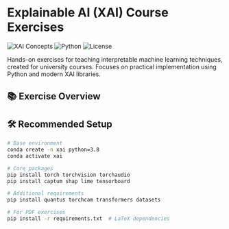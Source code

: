# Explainable AI (XAI) Course Exercises

![XAI Concepts](https://img.shields.io/badge/ML-Explainable_AI-blueviolet)
![Python](https://img.shields.io/badge/Python-3.8%2B-blue)
![License](https://img.shields.io/badge/License-MIT-green)

Hands-on exercises for teaching interpretable machine learning techniques, created for university courses. Focuses on practical implementation using Python and modern XAI libraries.

## 📚 Exercise Overview



## 🛠️ Recommended Setup

```bash
# Base environment
conda create -n xai python=3.8
conda activate xai

# Core packages
pip install torch torchvision torchaudio
pip install captum shap lime tensorboard

# Additional requirements
pip install quantus torchcam transformers datasets

# For PDF exercises
pip install -r requirements.txt  # LaTeX dependencies
